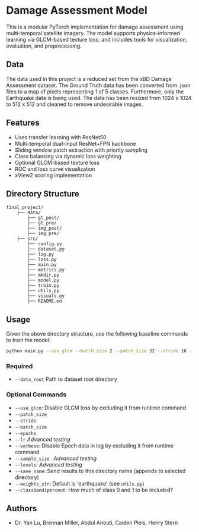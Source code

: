 # Damage Assessment Model

This is a modular PyTorch implementation for damage assessment using multi-temporal satellite imagery. The model supports physics-informed learning via GLCM-based texture loss, and includes tools for visualization, evaluation, and preprocessing.

## Data
The data used in this project is a reduced set from the xBD Damage Assessment dataset. The Ground Truth data has been converted from .json files to a map of pixels representing 1 of 5 classes. Furthermore, only the Earthquake data is being used. The data has been resized from 1024 x 1024 to 512 x 512 and cleaned to remove undesirable images.

## Features
- Uses transfer learning with ResNet50
- Multi-temporal dual-input ResNet+FPN backbone
- Sliding window patch extraction with priority sampling
- Class balancing via dynamic loss weighting
- Optional GLCM-based texture loss
- ROC and loss curve visualization
- xView2 scoring implementation


## Directory Structure

```
final_project/
    ├── data/
        ├── gt_post/
        ├── gt_pre/
        ├── img_post/
        ├── img_pre/
    ├── src/
        ├── config.py
        ├── dataset.py
        ├── log.py
        ├── loss.py
        ├── main.py
        ├── metrics.py
        ├── mkdir.py
        ├── model.py
        ├── train.py
        ├── utils.py
        ├── visuals.py
        ├── README.md
```

## Usage

Given the above directory structure, use the following baseline commands to train the model:

```bash
python main.py --use_glcm --batch_size 2 --patch_size 32 --stride 16 --epochs 50 --data_root ../data

```
### Required
* `--data_root` Path to dataset root directory

### Optional Commands
* `--use_glcm`: Disable GLCM loss by excluding it from runtime command
* `--patch_size`
* `--stride`     
* `--batch_size` 
* `--epochs` 
* `--lr` _Advanced testing_
* `--verbose`: Disable Epoch data in log by excluding it from runtime command
* `--sample_size ` _Advanced testing_
* `--levels`: _Advanced testing_
* `--save_name`: Send results to this directory name (appends to selected directory)
* `--weights_str`: Default is 'earthquake' (see `utils.py`)
* `--class0and1percent`: How much of class 0 and 1 to be included?
## Authors
- Dr. Yan Lu, Brennan Miller, Abdul Anouti, Caiden Pleis, Henry Stern
